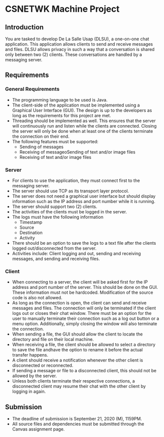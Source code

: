 # CSNETWK Machine Project
## Introduction
You are tasked to develop De La Salle Usap (DLSU), a one-on-one chat application. This application allows  clients  to  send  and  receive  messages  and  files.  DLSU  allows  privacy  in  such  a  way  that  a conversation is shared only between two (2) clients. These conversations are handled by a messaging server.

## Requirements
### General Requirements
* The programming language to be used is Java.
* The client-side  of  the application  must  be  implemented  using  a  Graphical  User  Interface (GUI). The design is up to the developers as long as the requirements for this project are met.
* Threading should be implemented as well. This ensures that the server will continuously run and listen while the clients are connected. Closing the server will only be done when at least one of the clients terminate the connection on their end.
* The following features must be supported:
  * Sending of messages
  * Receiving of messageoSending of text and/or image files
  * Receiving of text and/or image files
### Server
* For clients to use the application, they must connect first to the messaging server. 
* The server should use TCP as its transport layer protocol.
* The server does not need a graphical user interface but should display information such as the IP address and port number while it is running.
* The server should support two (2) clients.
* The activities of the clients must be logged in the server. 
* The logs must have the following information
  * Timestamp
  * Source
  * Destination
  * Activity
* There  should  be an  option  to  save  the  logs  to  a  text  file  after  the  clients  logged out/disconnected from the server.
* Activities include: Client logging and out, sending and receiving messages, and sending and receiving files.
### Client
* When connecting to a server, the client will be asked first for the IP address and port number of the server. This should be done on the GUI. These information must not be hardcoded. Modification of the source code is also not allowed.
* As  long  as  the  connection  is  open,  the  client  can  send  and  receive  messages  and  files.  The connection will only be terminated if the client logs out or closes their chat window. There must be an option for the user to manually terminate their connection such as a log out button or a menu option. Additionally, simply closing the window will also terminate the connection.
* When sending a file, the GUI should allow the client to locate the directory and file on their local machine.
* When receiving a file, the client should be allowed to select a directory to save the file andhave the option to rename it before the actual transfer happens.
* A client should receive a notification whenever the other client is disconnected or reconnected.
* If sending a message or file to a disconnected client, this should not be allowed by the server.
* Unless both clients terminate their respective connections, a disconnected client may resume their chat with the other client by logging in again.

## Submission 
* The deadline of submission is September 21, 2020 (M), 1159PM.
* All source files and dependencies must be submitted through the Canvas assignment page.
